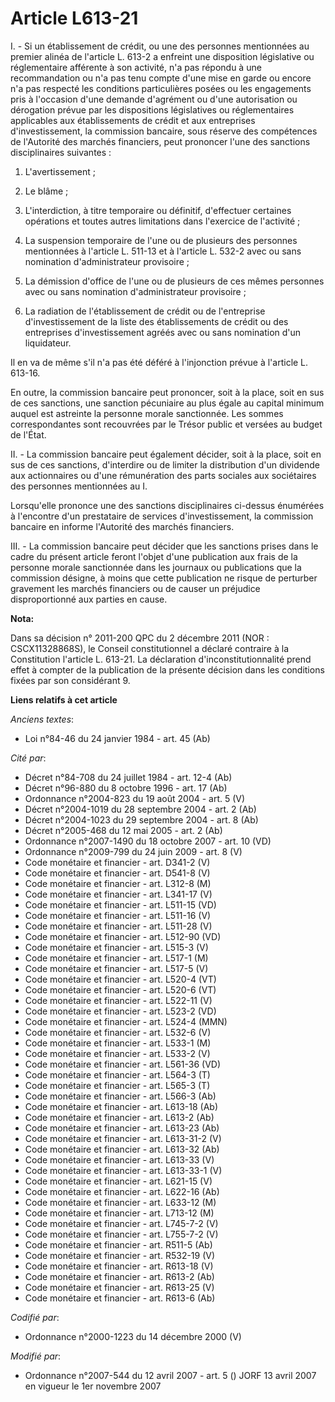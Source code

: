# Article L613-21

I. - Si un établissement de crédit, ou une des personnes mentionnées au premier alinéa de l'article L. 613-2 a enfreint une
disposition législative ou réglementaire afférente à son activité, n'a pas répondu à une recommandation ou n'a pas tenu
compte d'une mise en garde ou encore n'a pas respecté les conditions particulières posées ou les engagements pris à
l'occasion d'une demande d'agrément ou d'une autorisation ou dérogation prévue par les dispositions législatives ou
réglementaires applicables aux établissements de crédit et aux entreprises d'investissement, la commission bancaire, sous
réserve des compétences de l'Autorité des marchés financiers, peut prononcer l'une des sanctions disciplinaires suivantes :

1. L'avertissement ;

2. Le blâme ;

3. L'interdiction, à titre temporaire ou définitif, d'effectuer certaines opérations et toutes autres limitations dans
l'exercice de l'activité ;

4. La suspension temporaire de l'une ou de plusieurs des personnes mentionnées à l'article L. 511-13 et à l'article L. 532-2
avec ou sans nomination d'administrateur provisoire ;

5. La démission d'office de l'une ou de plusieurs de ces mêmes personnes avec ou sans nomination d'administrateur
provisoire ;

6. La radiation de l'établissement de crédit ou de l'entreprise d'investissement de la liste des établissements de crédit ou
des entreprises d'investissement agréés avec ou sans nomination d'un liquidateur.

Il en va de même s'il n'a pas été déféré à l'injonction prévue à l'article L. 613-16.

En outre, la commission bancaire peut prononcer, soit à la place, soit en sus de ces sanctions, une sanction pécuniaire au
plus égale au capital minimum auquel est astreinte la personne morale sanctionnée. Les sommes correspondantes sont recouvrées
par le Trésor public et versées au budget de l'État.

II. - La commission bancaire peut également décider, soit à la place, soit en sus de ces sanctions, d'interdire ou de limiter
la distribution d'un dividende aux actionnaires ou d'une rémunération des parts sociales aux sociétaires des personnes
mentionnées au I.

Lorsqu'elle prononce une des sanctions disciplinaires ci-dessus énumérées à l'encontre d'un prestataire de services
d'investissement, la commission bancaire en informe l'Autorité des marchés financiers.

III. - La commission bancaire peut décider que les sanctions prises dans le cadre du présent article feront l'objet d'une
publication aux frais de la personne morale sanctionnée dans les journaux ou publications que la commission désigne, à moins
que cette publication ne risque de perturber gravement les marchés financiers ou de causer un préjudice disproportionné aux
parties en cause.

**Nota:**

Dans sa décision n° 2011-200 QPC du 2 décembre 2011 (NOR : CSCX11328868S), le Conseil constitutionnel a déclaré contraire à
la Constitution l'article L. 613-21. La déclaration d'inconstitutionnalité prend effet à compter de la publication de la
présente décision dans les conditions fixées par son considérant 9.

**Liens relatifs à cet article**

_Anciens textes_:

  - Loi n°84-46 du 24 janvier 1984 - art. 45 (Ab)

_Cité par_:

  - Décret n°84-708 du 24 juillet 1984 - art. 12-4 (Ab)
  - Décret n°96-880 du 8 octobre 1996 - art. 17 (Ab)
  - Ordonnance n°2004-823 du 19 août 2004 - art. 5 (V)
  - Décret n°2004-1019 du 28 septembre 2004 - art. 2 (Ab)
  - Décret n°2004-1023 du 29 septembre 2004 - art. 8 (Ab)
  - Décret n°2005-468 du 12 mai 2005 - art. 2 (Ab)
  - Ordonnance n°2007-1490 du 18 octobre 2007 - art. 10 (VD)
  - Ordonnance n°2009-799 du 24 juin 2009 - art. 8 (V)
  - Code monétaire et financier - art. D341-2 (V)
  - Code monétaire et financier - art. D541-8 (V)
  - Code monétaire et financier - art. L312-8 (M)
  - Code monétaire et financier - art. L341-17 (V)
  - Code monétaire et financier - art. L511-15 (VD)
  - Code monétaire et financier - art. L511-16 (V)
  - Code monétaire et financier - art. L511-28 (V)
  - Code monétaire et financier - art. L512-90 (VD)
  - Code monétaire et financier - art. L515-3 (V)
  - Code monétaire et financier - art. L517-1 (M)
  - Code monétaire et financier - art. L517-5 (V)
  - Code monétaire et financier - art. L520-4 (VT)
  - Code monétaire et financier - art. L520-6 (VT)
  - Code monétaire et financier - art. L522-11 (V)
  - Code monétaire et financier - art. L523-2 (VD)
  - Code monétaire et financier - art. L524-4 (MMN)
  - Code monétaire et financier - art. L532-6 (V)
  - Code monétaire et financier - art. L533-1 (M)
  - Code monétaire et financier - art. L533-2 (V)
  - Code monétaire et financier - art. L561-36 (VD)
  - Code monétaire et financier - art. L564-3 (T)
  - Code monétaire et financier - art. L565-3 (T)
  - Code monétaire et financier - art. L566-3 (Ab)
  - Code monétaire et financier - art. L613-18 (Ab)
  - Code monétaire et financier - art. L613-2 (Ab)
  - Code monétaire et financier - art. L613-23 (Ab)
  - Code monétaire et financier - art. L613-31-2 (V)
  - Code monétaire et financier - art. L613-32 (Ab)
  - Code monétaire et financier - art. L613-33 (V)
  - Code monétaire et financier - art. L613-33-1 (V)
  - Code monétaire et financier - art. L621-15 (V)
  - Code monétaire et financier - art. L622-16 (Ab)
  - Code monétaire et financier - art. L633-12 (M)
  - Code monétaire et financier - art. L713-12 (M)
  - Code monétaire et financier - art. L745-7-2 (V)
  - Code monétaire et financier - art. L755-7-2 (V)
  - Code monétaire et financier - art. R511-5 (Ab)
  - Code monétaire et financier - art. R532-19 (V)
  - Code monétaire et financier - art. R613-18 (V)
  - Code monétaire et financier - art. R613-2 (Ab)
  - Code monétaire et financier - art. R613-25 (V)
  - Code monétaire et financier - art. R613-6 (Ab)

_Codifié par_:

  - Ordonnance n°2000-1223 du 14 décembre 2000 (V)

_Modifié par_:

  - Ordonnance n°2007-544 du 12 avril 2007 - art. 5 () JORF 13 avril 2007 en vigueur le 1er novembre 2007
